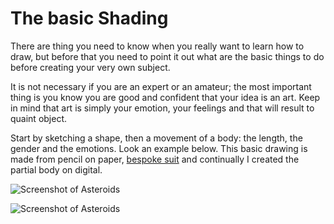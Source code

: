 # The basic Shading

There are thing you need to know when you really want to learn how to draw, but before that you need to point it out what are the basic things to do before creating your very own subject. 

It is not necessary if you are an expert or an amateur; the most important thing is you know you are good and confident that your idea is an art. Keep in mind that art is simply your emotion, your feelings and that will result to quaint object. 

Start by sketching a shape, then a movement of a body: the length, the gender and the emotions. Look an example below. This basic drawing is made from pencil on paper, [bespoke suit](http://harrisandzei.com) and continually I created the partial body on digital.


![Screenshot of Asteroids](http://2.bp.blogspot.com/_SP_kLrzk_Ts/TLH01XINRWI/AAAAAAAAAfs/z5RQUF0th60/s1600/poses.jpg)

![Screenshot of Asteroids](http://img09.deviantart.net/bedb/i/2009/032/2/c/draw_basic_people_part_2_by_ditroi.jpg)

